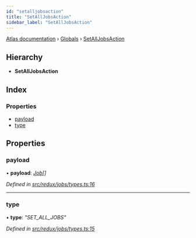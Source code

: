 ```yaml
---
id: "setalljobsaction"
title: "SetAllJobsAction"
sidebar_label: "SetAllJobsAction"
---
```


[Atlas documentation](../index.md) › [Globals](../globals.md) › [SetAllJobsAction](setalljobsaction.md)

## Hierarchy

* **SetAllJobsAction**

## Index

### Properties

* [payload](setalljobsaction.md#payload)
* [type](setalljobsaction.md#type)

## Properties

###  payload

• **payload**: *[Job](job.md)[]*

*Defined in [src/redux/jobs/types.ts:16](https://github.com/chronark/atlas/blob/0e3b309/src/redux/jobs/types.ts#L16)*

___

###  type

• **type**: *"SET_ALL_JOBS"*

*Defined in [src/redux/jobs/types.ts:15](https://github.com/chronark/atlas/blob/0e3b309/src/redux/jobs/types.ts#L15)*
